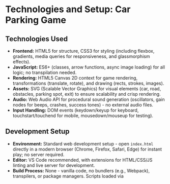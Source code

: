 # Technologies and Setup: Car Parking Game

## Technologies Used
- **Frontend:** HTML5 for structure, CSS3 for styling (including flexbox, gradients, media queries for responsiveness, and glassmorphism effects).
- **JavaScript:** ES6+ (classes, arrow functions, async image loading) for all logic; no transpilation needed.
- **Rendering:** HTML5 Canvas 2D context for game rendering, transformations (translate, rotate), and drawing (rects, strokes, images).
- **Assets:** SVG (Scalable Vector Graphics) for visual elements (car, road, obstacles, parking spot, exit) to ensure scalability and crisp rendering.
- **Audio:** Web Audio API for procedural sound generation (oscillators, gain nodes for beeps, crashes, success tones) - no external audio files.
- **Input Handling:** DOM events (keydown/keyup for keyboard, touchstart/touchend for mobile, mousedown/mouseup for testing).

## Development Setup
- **Environment:** Standard web development setup - open `index.html` directly in a modern browser (Chrome, Firefox, Safari, Edge) for instant play; no server required.
- **Editor:** VS Code recommended, with extensions for HTML/CSS/JS linting and live server for development.
- **Build Process:** None - vanilla code, no bundlers (e.g., Webpack), transpilers, or package managers. Scripts loaded via <script> tags in specific order to resolve dependencies.
- **Testing:** Manual testing across devices (desktop/mobile) and browsers; use browser dev tools for console logging, performance profiling, and canvas debugging.
- **Deployment:** Static hosting (e.g., GitHub Pages, Netlify) - upload all files (index.html, css/, js/, assets/) to a web server or CDN.

## Technical Constraints
- **Client-Side Only:** No backend or server-side logic; everything runs in the browser, limiting features like multiplayer or persistent storage (localStorage could be added).
- **Browser Compatibility:** Relies on modern APIs (Canvas, Web Audio, touch events); may need polyfills for older browsers (e.g., IE11 not supported).
- **Performance:** Designed for 60fps on mid-range devices; canvas size fixed at 800x600 but responsive via CSS; collision checks optimized to boundaries only.
- **File Size:** Lightweight - no large assets or libraries; SVGs keep visuals scalable without raster images.
- **Mobile Limitations:** Touch controls simulated via buttons; no gesture support (e.g., swipe for steering) to keep it simple.

## Dependencies
- **External:** None - fully self-contained, no npm packages, CDNs, or third-party libraries to ensure easy setup and portability.
- **Internal:** JS modules loaded sequentially (game.js depends on physics.js, etc.); no import/export as it's vanilla script tags.
- **Browser APIs:** Relies on standard web APIs (DOM, Canvas, AudioContext, requestAnimationFrame, navigator.userAgent for device detection).

## Tool Usage Patterns
- **Game Loop:** `requestAnimationFrame` for smooth animation, with delta-time calculations for frame-rate independence.
- **Event Handling:** Direct DOM event listeners for inputs and UI (e.g., level select change, restart button click); preventDefault on touch/keyboard to avoid scrolling/zoom.
- **Image Loading:** Asynchronous `new Image()` with `src` assignment; check `complete` before drawing, fallback to canvas primitives.
- **Physics Updates:** Fixed timestep fallback (1/60s) if deltaTime invalid; exponential decay for friction.
- **State Management:** String-based FSM in `ParkingGame` for transitions; timeouts for delays (e.g., parked to exiting).
- **Debugging:** Console.log for success events; no formal logging framework.
- **Extension Points:** Add new levels by extending `Level` class switch cases; new features via composition in `ParkingGame` (e.g., add Timer class).

This setup ensures the game is quick to develop, test, and deploy while maintaining high performance and broad compatibility.